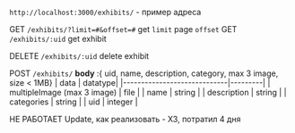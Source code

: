 `http://localhost:3000/exhibits/` - пример адреса

GET `/exhibits/?limit=#&offset=#` get `limit` page `offset`
GET `/exhibits/:uid` get exhibit



DELETE `/exhibits/:uid`  delete exhibit

POST `/exhibits/`  **body**
 :{ uid, name, description, category, max 3 image, size < 1MB}
| data                        | datatype|
|-----------------------------|---------|
| multipleImage (max 3 image) | file    |
| name                        | string  |
| description                 | string  |
| categories                  | string  |
| uid                         | integer |

НЕ РАБОТАЕТ Update, как реализовать - ХЗ, потратил 4 дня


